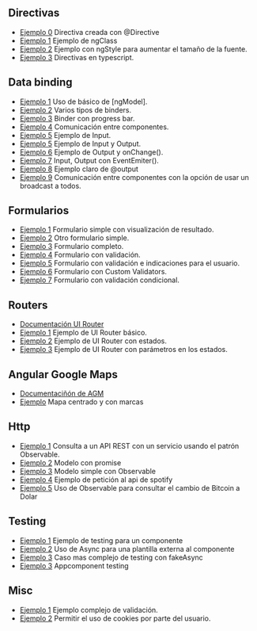 ## Directivas
- [Ejemplo 0](https://plnkr.co/edit/91jEaD) Directiva creada con @Directive
- [Ejemplo 1](https://plnkr.co/edit/3wR2NJ) Ejemplo de ngClass
- [Ejemplo 2](https://plnkr.co/edit/jqwA9A) Ejemplo con ngStyle para aumentar el tamaño de la fuente.
- [Ejemplo 3](https://plnkr.co/edit/WlvMGD) Directivas en typescript.

## Data binding
- [Ejemplo 1](https://plnkr.co/edit/tr2Fug) Uso de básico de [ngModel].
- [Ejemplo 2](https://plnkr.co/edit/enEbly) Varios tipos de binders.
- [Ejemplo 3](https://plnkr.co/edit/WugYX5) Binder con progress bar.
- [Ejemplo 4](https://plnkr.co/edit/UIkSri) Comunicación entre componentes.
- [Ejemplo 5](https://plnkr.co/edit/boLEnT) Ejemplo de Input.
- [Ejemplo 5](https://plnkr.co/edit/Ikg8q0) Ejemplo de Input y Output.
- [Ejemplo 6](https://plnkr.co/edit/NsAaaU) Ejemplo de Output y onChange().
- [Ejemplo 7](https://plnkr.co/edit/nhCPQn) Input, Output con EventEmiter().
- [Ejemplo 8](https://plnkr.co/edit/YXx8xy) Ejemplo claro de @output
- [Ejemplo 9](https://plnkr.co/edit/nBMHpR) Comunicación entre componentes con la opción de usar un broadcast a todos.

## Formularios
- [Ejemplo 1](https://plnkr.co/edit/zG3YbgZBwSXF79ncxbL4) Formulario simple con visualización de resultado.
- [Ejemplo 2](https://plnkr.co/edit/OCzfuF) Otro formulario simple.
- [Ejemplo 3](https://plnkr.co/edit/QjWJkE) Formulario completo.
- [Ejemplo 4](https://plnkr.co/edit/98qvIA) Formulario con validación.
- [Ejemplo 5](https://plnkr.co/edit/M4s58rLOtfStvr0Xp178) Formulario con validación e indicaciones para el usuario.
- [Ejemplo 6](https://plnkr.co/edit/g4jicN) Formulario con Custom Validators.
- [Ejemplo 7](https://plnkr.co/edit/I74EEa) Formulario con validación condicional.

## Routers
- [Documentación UI Router](https://ui-router.github.io/ng2/)
- [Ejemplo 1](https://plnkr.co/edit/emMpITE71x5kYrXmZ5Vw?p=preview) Ejemplo de UI Router básico.
- [Ejemplo 2](https://plnkr.co/edit/Dx5v6xwvQGssNsL59cHJ?p=info) Ejemplo de UI Router con estados.
- [Ejemplo 3](https://plnkr.co/edit/1wB5QZSPvvCJZXBWMLXU?p=info) Ejemplo de UI Router con parámetros en los estados.

## Angular Google Maps
- [Documentaciñón de AGM](https://angular-maps.com/)
- [Ejemplo](https://stackblitz.com/edit/angular-google-maps-demo-su1kx2) Mapa centrado y con marcas


## Http
- [Ejemplo 1](https://plnkr.co/edit/sq0hWh?p=preview) Consulta a un API REST con un servicio usando el patrón Observable.
- [Ejemplo 2](https://plnkr.co/edit/U3c591) Modelo con promise
- [Ejemplo 3](https://plnkr.co/edit/aNjsth) Modelo simple con Observable
- [Ejemplo 4](https://plnkr.co/edit/p1ctac) Ejemplo de petición al api de spotify
- [Ejemplo 5](https://plnkr.co/edit/hbEaKh) Uso de Observable para consultar el cambio de Bitcoin a Dolar

## Testing
- [Ejemplo 1](https://plnkr.co/edit/MwId2t) Ejemplo de testing para un componente
- [Ejemplo 2](https://plnkr.co/edit/GSoa3V) Uso de Async para una plantilla externa al componente
- [Ejemplo 3](https://plnkr.co/edit/VJqGwi) Caso mas complejo de testing con fakeAsync
- [Ejemplo 3](https://plnkr.co/edit/88sDIS) Appcomponent testing

## Misc
- [Ejemplo 1](https://plnkr.co/edit/HlOqWj) Ejemplo complejo de validación.
- [Ejemplo 2](https://plnkr.co/edit/I5wrQ5) Permitir el uso de cookies por parte del usuario.

